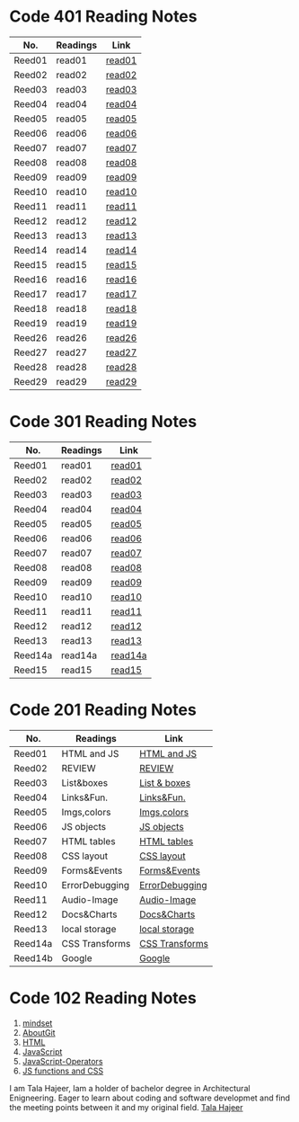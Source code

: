 # Code 401 Reading Notes

|   No.   |   Readings   |            Link            |
|   ---   |      ---     |              ---           |
| Reed01  |    read01    |   [read01](401/read01.md)  |
| Reed02  |    read02    |   [read02](401/read02.md)  |     
| Reed03  |    read03    |   [read03](401/read03.md)  |
| Reed04  |    read04    |   [read04](401/read04.md)  |
| Reed05  |    read05    |   [read05](401/read05.md)  |
| Reed06  |    read06    |   [read06](401/read06.md)  |
| Reed07  |    read07    |   [read07](401/read07.md)  |
| Reed08  |    read08    |   [read08](401/read08.md)  |
| Reed09  |    read09    |   [read09](401/read09.md)  |
| Reed10  |    read10    |   [read10](401/read10.md)  |
| Reed11  |    read11    |   [read11](401/read11.md)  |
| Reed12  |    read12    |   [read12](401/read12.md)  |
| Reed13  |    read13    |   [read13](401/read13.md)  |
| Reed14  |    read14    |   [read14](401/read14.md)  |
| Reed15  |    read15    |   [read15](401/read15.md)  |
| Reed16  |    read16    |   [read16](401/read16.md)  |
| Reed17  |    read17    |   [read17](401/read17.md)  |
| Reed18  |    read18    |   [read18](401/read18.md)  |
| Reed19  |    read19    |   [read19](401/read19.md)  |
| Reed26  |    read26    |   [read26](401/read26.md)  |
| Reed27  |    read27    |   [read27](401/read27.md)  |
| Reed28  |    read28    |   [read28](401/read28.md)  |
| Reed29  |    read29    |   [read29](401/read29.md)  |

# Code 301 Reading Notes

|   No.   |   Readings   |            Link            |
|   ---   |      ---     |              ---           |
| Reed01  |    read01    |   [read01](301/read01.md)  |   
| Reed02  |    read02    |   [read02](301/read02.md)  | 
| Reed03  |    read03    |   [read03](301/read03.md)  |
| Reed04  |    read04    |   [read04](301/read04.md)  | 
| Reed05  |    read05    |   [read05](301/read05.md)  |
| Reed06  |    read06    |   [read06](301/read06.md)  |
| Reed07  |    read07    |   [read07](301/read07.md)  |
| Reed08  |    read08    |   [read08](301/read08.md)  |
| Reed09  |    read09    |   [read09](301/read09.md)  |
| Reed10  |    read10    |   [read10](301/read10.md)  |
| Reed11  |    read11    |   [read11](301/read11.md)  |
| Reed12  |    read12    |   [read12](301/read12.md)  |
| Reed13  |    read13    |   [read13](301/read13.md)  |
| Reed14a |    read14a   | [read14a](301/read14a.md)  |
| Reed15  |    read15    |   [read15](301/read15.md)  |


# Code 201 Reading Notes

|   No.   |   Readings   |            Link            |
|   ---   |      ---     |              ---           |
| Reed01  |  HTML and JS | [HTML and JS](201/read01)  |   
| Reed02  |    REVIEW    |     [REVIEW](201/read02)   |   
| Reed03  |  List&boxes  | [List & boxes](201/read03) |   
| Reed04  |  Links&Fun.  |  [Links&Fun.](201/read04)  |  
| Reed05  | Imgs,colors  |  [Imgs,colors](201/read05) |  
| Reed06  |  JS objects  |  [JS objects](201/read06)  |  
| Reed07  | HTML tables  | [HTML tables](201/read07)  |  
| Reed08  |  CSS layout  | [CSS layout ](201/read08)  |  
| Reed09  | Forms&Events |[Forms&Events](201/read09)  | 
| Reed10  |ErrorDebugging|[ErrorDebugging](201/read10)|   
| Reed11  | Audio-Image  |  [Audio-Image](201/read11) |  
| Reed12  |  Docs&Charts | [Docs&Charts](201/read12)  |  
| Reed13  |local storage |[local storage](201/read13) |  
| Reed14a |CSS Transforms|[CSS Transforms](201/read14)| 
| Reed14b |    Google     |   [Google ](201/read15)   |  


# Code 102 Reading Notes
1. [mindset](102/read01a)
2. [AboutGit](102/read02b)
3. [HTML](102/read03a)
4. [JavaScript](102/read04a)
5. [JavaScript-Operators](102/read05a)
6. [JS functions and CSS](102/read06a)


I am Tala Hajeer, Iam a holder of bachelor degree in Architectural Enigneering. Eager to learn about coding and software developmet and find the meeting points between it and my original field.
[Tala Hajeer](https://github.com/talahajeer) 
